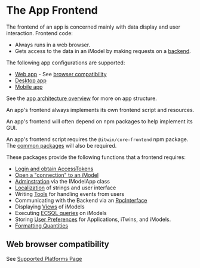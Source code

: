# The App Frontend

The frontend of an app is concerned mainly with data display and user interaction. Frontend code:

- Always runs in a web browser.
- Gets access to the data in an iModel by making requests on a [backend](../backend/index.md).

The following app configurations are supported:

- [Web app](../App.md#web-apps) - See [browser compatibility](#web-browser-compatibility)
- [Desktop app](../App.md#desktop-apps)
- [Mobile app](../App.md#mobile-apps)

See the [app architecture overview](../SoftwareArchitecture.md) for more on app structure.

An app's frontend always implements its own frontend script and resources.

An app's frontend will often depend on npm packages to help implement its GUI.

An app's frontend script requires the `@itwin/core-frontend` npm package.
The [common packages](../common/index.md) will also be required.

These packages provide the following functions that a frontend requires:

- [Login and obtain AccessTokens](../common/AccessToken.md)
- [Open a "connection" to an iModel](./IModelConnection.md)
- [Adminstration](./IModelApp.md) via the IModelApp class
- [Localization](./Localization.md) of strings and user interface
- Writing [Tools](./Tools.md) for handling events from users
- Communicating with the Backend via an [RpcInterface](../RpcInterface.md)
- Displaying [Views](./Views.md) of iModels
- Executing [ECSQL queries](./ExecutingECSQL.md) on iModels
- Storing [User Preferences](./Preferences.md) for Applications, iTwins, and iModels.
- [Formatting Quantities](./QuantityFormatting.md)

## Web browser compatibility

See [Supported Platforms Page](../SupportedPlatforms.md#Supported-Browsers)
